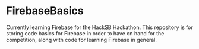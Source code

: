 # FirebaseBasics
Currently learning Firebase for the HackSB Hackathon. This repository is for
storing code basics for Firebase in order to have on hand for the competition,
along with code for learning Firebase in general.

